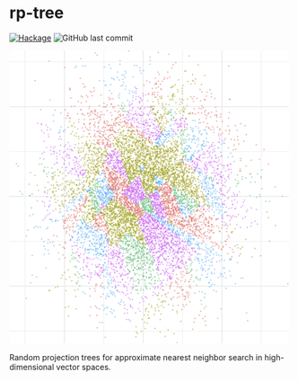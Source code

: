 # rp-tree

[![Hackage](https://img.shields.io/hackage/v/rp-tree)](https://hackage.haskell.org/package/rp-tree) ![GitHub last commit](https://img.shields.io/github/last-commit/ocramz/rp-tree)

![rp-tree](r/scatter.png)

Random projection trees for approximate nearest neighbor search in high-dimensional vector spaces.
